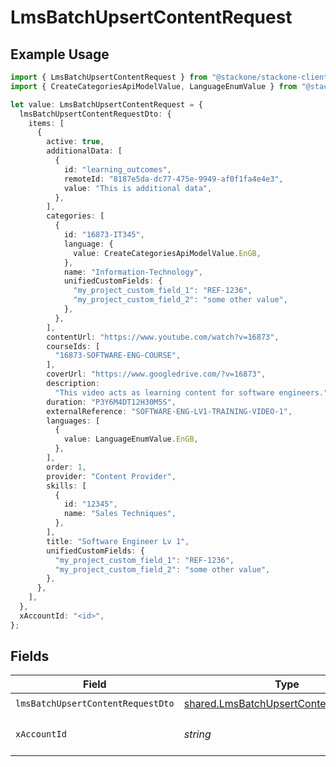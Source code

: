 # LmsBatchUpsertContentRequest

## Example Usage

```typescript
import { LmsBatchUpsertContentRequest } from "@stackone/stackone-client-ts/sdk/models/operations";
import { CreateCategoriesApiModelValue, LanguageEnumValue } from "@stackone/stackone-client-ts/sdk/models/shared";

let value: LmsBatchUpsertContentRequest = {
  lmsBatchUpsertContentRequestDto: {
    items: [
      {
        active: true,
        additionalData: [
          {
            id: "learning_outcomes",
            remoteId: "8187e5da-dc77-475e-9949-af0f1fa4e4e3",
            value: "This is additional data",
          },
        ],
        categories: [
          {
            id: "16873-IT345",
            language: {
              value: CreateCategoriesApiModelValue.EnGB,
            },
            name: "Information-Technology",
            unifiedCustomFields: {
              "my_project_custom_field_1": "REF-1236",
              "my_project_custom_field_2": "some other value",
            },
          },
        ],
        contentUrl: "https://www.youtube.com/watch?v=16873",
        courseIds: [
          "16873-SOFTWARE-ENG-COURSE",
        ],
        coverUrl: "https://www.googledrive.com/?v=16873",
        description:
          "This video acts as learning content for software engineers.",
        duration: "P3Y6M4DT12H30M5S",
        externalReference: "SOFTWARE-ENG-LV1-TRAINING-VIDEO-1",
        languages: [
          {
            value: LanguageEnumValue.EnGB,
          },
        ],
        order: 1,
        provider: "Content Provider",
        skills: [
          {
            id: "12345",
            name: "Sales Techniques",
          },
        ],
        title: "Software Engineer Lv 1",
        unifiedCustomFields: {
          "my_project_custom_field_1": "REF-1236",
          "my_project_custom_field_2": "some other value",
        },
      },
    ],
  },
  xAccountId: "<id>",
};
```

## Fields

| Field                                                                                                   | Type                                                                                                    | Required                                                                                                | Description                                                                                             |
| ------------------------------------------------------------------------------------------------------- | ------------------------------------------------------------------------------------------------------- | ------------------------------------------------------------------------------------------------------- | ------------------------------------------------------------------------------------------------------- |
| `lmsBatchUpsertContentRequestDto`                                                                       | [shared.LmsBatchUpsertContentRequestDto](../../../sdk/models/shared/lmsbatchupsertcontentrequestdto.md) | :heavy_check_mark:                                                                                      | N/A                                                                                                     |
| `xAccountId`                                                                                            | *string*                                                                                                | :heavy_check_mark:                                                                                      | The account identifier                                                                                  |